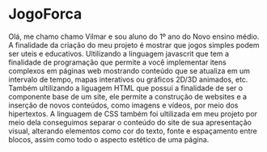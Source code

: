 # JogoForca
Olá, me chamo chamo Vilmar e sou aluno do 1º ano do Novo ensino médio.
A finalidade da criação do meu projeto é mostrar que jogos simples podem ser uteis e educativos. Ultilizando a linguagem javascrit que tem a finalidade de programação que permite a você implementar itens complexos em páginas web mostrando conteúdo que se atualiza em um intervalo de tempo, mapas interativos ou gráficos 2D/3D animados, etc. Também ultilizando a liguagem HTML que possui a finalidade de ser o  componente base de um site, ele permite a construção de websites e a inserção de novos conteúdos, como imagens e vídeos, por meio dos hipertextos.
A linguagem de CSS também foi ultilizada em meu projeto por meio dela conseguimos separar o conteúdo do site de sua apresentação visual, alterando elementos como cor do texto, fonte e espaçamento entre blocos, assim como todo o aspecto estético de uma página.
